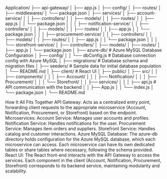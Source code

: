 Application/
├── api-gateway/
│   ├── app.js
│   ├── config/
│   ├── routes/
│   ├── middlewares/
│   └── package.json
│
├── services/
│   ├── account-service/
│   │   ├── controllers/
│   │   ├── models/
│   │   ├── routes/
│   │   ├── app.js
│   │   └── package.json
│   │
│   ├── notification-service/
│   │   ├── controllers/
│   │   ├── models/
│   │   ├── routes/
│   │   ├── app.js
│   │   └── package.json
│   │
│   ├── procurement-service/
│   │   ├── controllers/
│   │   ├── models/
│   │   ├── routes/
│   │   ├── app.js
│   │   └── package.json
│   │
│   └── storefront-service/
│       ├── controllers/
│       ├── models/
│       ├── routes/
│       ├── app.js
│       └── package.json
│
├── azure-db/                     # Azure MySQL Database Configuration
│   ├── config/
│   │   └── dbConfig.js           # Database connection config with Azure MySQL
│   ├── migrations/               # Database schema and migration files
│   ├── seeders/                  # Sample data for initial database population
│   └── README.md
│
├── client/                       # React UI
│   ├── public/
│   ├── src/
│   │   ├── components/
│   │   │   ├── Account/
│   │   │   ├── Notification/
│   │   │   ├── Procurement/
│   │   │   └── Storefront/
│   │   ├── services/
│   │   │   ├── api.js            # API communication with the backend
│   │   ├── App.js
│   │   └── index.js
│   └── package.json
│
└── README.md

How It All Fits Together
API Gateway: Acts as a centralized entry point, forwarding client requests to the appropriate microservice (Account, Notification, Procurement, or Storefront) based on the endpoint.
Microservices:
Account Service: Manages user accounts and profiles.
Notification Service: Handles notifications for the user.
Procurement Service: Manages item orders and suppliers.
Storefront Service: Handles catalog and customer interactions.
Azure MySQL Database:
The azure-db directory holds configuration for the Azure MySQL database, which each microservice can access. Each microservice can have its own dedicated tables or share tables where necessary, following the schema provided.
React UI:
The React front-end interacts with the API Gateway to access the services. Each component in the client (Account, Notification, Procurement, Storefront) corresponds to its backend service, maintaining modularity and scalability.